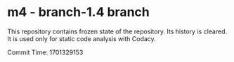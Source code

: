 # m4 - branch-1.4 branch

This repository contains frozen state of the repository.
Its history is cleared. It is used only for static code
analysis with Codacy.

Commit Time: 1701329153